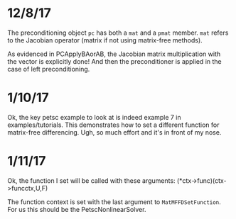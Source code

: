 # 12/8/17

The preconditioning object `pc` has both a `mat` and a `pmat` member. `mat`
refers to the Jacobian operator (matrix if not using matrix-free methods).

As evidenced in PCApplyBAorAB, the Jacobian matrix multiplication with the
vector is explicitly done! And then the preconditioner is applied in the case of
left preconditioning.

# 1/10/17

Ok, the key petsc example to look at is indeed example 7 in
examples/tutorials. This demonstrates how to set a different function for
matrix-free differencing. Ugh, so much effort and it's in front of my nose.

# 1/11/17

Ok, the function I set will be called with these arguments:
(*ctx->func)(ctx->funcctx,U,F)

The function context is set with the last argument to `MatMFFDSetFunction`. For us this should be the PetscNonlinearSolver.
